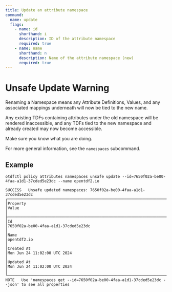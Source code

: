 ```yaml
---
title: Update an attribute namespace
command:
  name: update
  flags:
    - name: id
      shorthand: i
      description: ID of the attribute namespace
      required: true
    - name: name
      shorthand: n
      description: Name of the attribute namespace (new)
      required: true
---
```


# Unsafe Update Warning

Renaming a Namespace means any Attribute Definitions, Values, and any associated mappings underneath will now be tied to the new name.

Any existing TDFs containing attributes under the old namespace will be rendered inaccessible, and any TDFs tied to the new namespace
and already created may now become accessible.

Make sure you know what you are doing.

For more general information, see the `namespaces` subcommand.

## Example

```shell
otdfctl policy attributes namespaces unsafe update --id=7650f02a-be00-4faa-a1d1-37cded5e23dc --name opentdf2.io
```

```shell
SUCCESS   Unsafe updated namespaces: 7650f02a-be00-4faa-a1d1-37cded5e23dc
┌────────────────────────────────────────────────────────────────────────────┬─────────────────────────────────────────────────────────────────────────────────────────────────────┐
│Property                                                                    │Value                                                                                                │
├────────────────────────────────────────────────────────────────────────────┼─────────────────────────────────────────────────────────────────────────────────────────────────────┤
│Id                                                                          │7650f02a-be00-4faa-a1d1-37cded5e23dc                                                                 │
│Name                                                                        │opentdf2.io                                                                                          │
│Created At                                                                  │Mon Jun 24 11:02:00 UTC 2024                                                                         │
│Updated At                                                                  │Mon Jun 24 11:02:00 UTC 2024                                                                         │
└────────────────────────────────────────────────────────────────────────────┴─────────────────────────────────────────────────────────────────────────────────────────────────────┘
NOTE   Use 'namespaces get --id=7650f02a-be00-4faa-a1d1-37cded5e23dc --json' to see all properties
```
